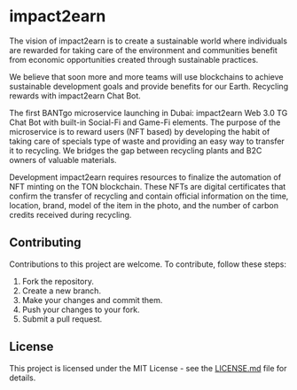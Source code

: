 # impact2earn
The vision of impact2earn is to create a sustainable world where individuals are rewarded for taking care of the environment and communities benefit from economic opportunities created through sustainable practices.

We believe that soon more and more teams will use blockchains to achieve sustainable development goals and provide benefits for our Earth.
Recycling rewards with impact2earn Chat Bot.

The first BANTgo microservice launching in Dubai: impact2earn Web 3.0 TG Chat Bot with built-in Social-Fi and Game-Fi elements. The purpose of the microservice is to reward users (NFT based) by developing the habit of taking care of specials type of waste and providing an easy way to transfer it to recycling. We bridges the gap between recycling plants and B2C owners of valuable materials.

Development impact2earn requires resources to finalize the automation of NFT minting on the TON blockchain. These NFTs are digital certificates that confirm the transfer of recycling and contain official information on the time, location, brand, model of the item in the photo, and the number of carbon credits received during recycling.
## Contributing
Contributions to this project are welcome. To contribute, follow these steps:
1. Fork the repository.
2. Create a new branch.
3. Make your changes and commit them.
4. Push your changes to your fork.
5. Submit a pull request.
## License
This project is licensed under the MIT License - see the [LICENSE.md](LICENSE.md) file for details.
